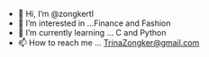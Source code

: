 - 👋 Hi, I’m @zongkertl
- 👀 I’m interested in ...Finance and Fashion
- 🌱 I’m currently learning ... C and Python
- 📫 How to reach me ... TrinaZongker@gmail.com

<!---
zongkertl/zongkertl is a ✨ special ✨ repository because its `README.md` (this file) appears on your GitHub profile.
You can click the Preview link to take a look at your changes.
--->
